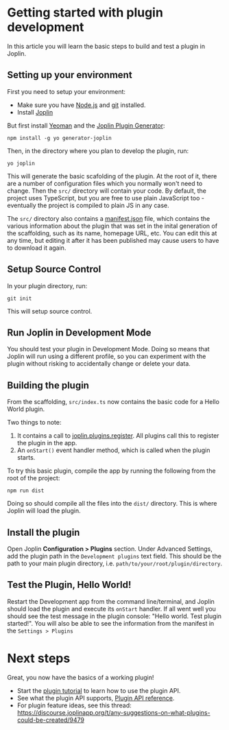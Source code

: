 # Getting started with plugin development

In this article you will learn the basic steps to build and test a plugin in Joplin.

## Setting up your environment

First you need to setup your environment:

- Make sure you have [Node.js](https://nodejs.org/) and [git](https://git-scm.com) installed.
- Install [Joplin](https://joplinapp.org/)

But first install [Yeoman](https://yeoman.io/) and the [Joplin Plugin Generator](https://github.com/laurent22/joplin/tree/dev/packages/generator-joplin):
	
	npm install -g yo generator-joplin

Then, in the directory where you plan to develop the plugin, run:

	yo joplin

This will generate the basic scafolding of the plugin. At the root of it, there are a number of configuration files which you normally won't need to change. Then the `src/` directory will contain your code. By default, the project uses TypeScript, but you are free to use plain JavaScript too - eventually the project is compiled to plain JS in any case.

The `src/` directory also contains a [manifest.json](https://github.com/laurent22/joplin/blob/dev/readme/api/references/plugin_manifest.md) file, which contains the various information about the plugin that was set in the inital generation of the scaffolding, such as its name, homepage URL, etc. You can edit this at any time, but editing it after it has been published may cause users to have to download it again.

## Setup Source Control 

In your plugin directory, run: 

	git init 

This will setup source control.


## Run Joplin in Development Mode

You should test your plugin in Development Mode. Doing so means that Joplin will run using a different profile, so you can experiment with the plugin without risking to accidentally change or delete your data.

## Building the plugin

From the scaffolding, `src/index.ts` now contains the basic code for a Hello World plugin. 

Two things to note:
1. It contains a call to [joplin.plugins.register](https://joplinapp.org/api/references/plugin_api/classes/joplinplugins.html#register). All plugins call this to register the plugin in the app.
2. An `onStart()` event handler method, which is called when the plugin starts.

To try this basic plugin, compile the app by running the following from the root of the project:

	npm run dist

Doing so should compile all the files into the `dist/` directory. This is where Joplin will load the plugin.

## Install the plugin
Open Joplin **Configuration > Plugins** section. Under Advanced Settings, add the plugin path in the `Development plugins` text field. 
This should be the path to your main plugin directory, i.e. `path/to/your/root/plugin/directory`.

## Test the Plugin, Hello World!
Restart the Development app from the command line/terminal, and Joplin should load the plugin and execute its `onStart` handler. If all went well you should see the test message in the plugin console: "Hello world. Test plugin started!". You will also be able to see the information from the manifest in the `Settings > Plugins`

# Next steps
Great, you now have the basics of a working plugin! 

- Start the [plugin tutorial](https://github.com/laurent22/joplin/blob/dev/readme/api/tutorials/toc_plugin.md) to learn how to use the plugin API.
- See what the plugin API supports, [Plugin API reference](https://joplinapp.org/api/references/plugin_api/classes/joplin.html).
- For plugin feature ideas, see this thread: https://discourse.joplinapp.org/t/any-suggestions-on-what-plugins-could-be-created/9479
